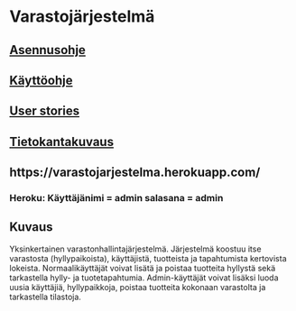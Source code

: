 <h1>Varastojärjestelmä</h1>
<h2><a href="https://github.com/ktatu/Varastojarjestelma/blob/master/documentation/asennusohje.md">Asennusohje</a></h2>
<h2><a href="https://github.com/ktatu/Varastojarjestelma/blob/master/documentation/kayttoohje.md">Käyttöohje</a></h2>
<h2><a href="https://github.com/ktatu/Varastojarjestelma/blob/master/documentation/userstories.md">User stories</a></h2>
<h2><a href="https://github.com/ktatu/Varastojarjestelma/blob/master/documentation/tietokanta.md">Tietokantakuvaus</a></h2>
<h2>https://varastojarjestelma.herokuapp.com/</h2>
<h3>Heroku: Käyttäjänimi = admin salasana = admin</h3>

<h2>Kuvaus</h2>
<p>
Yksinkertainen varastonhallintajärjestelmä. Järjestelmä koostuu itse varastosta (hyllypaikoista), käyttäjistä, tuotteista ja tapahtumista kertovista lokeista. Normaalikäyttäjät voivat lisätä ja poistaa tuotteita hyllystä sekä tarkastella hylly- ja tuotetapahtumia. Admin-käyttäjät voivat lisäksi luoda uusia käyttäjiä, hyllypaikkoja, poistaa tuotteita kokonaan varastolta ja tarkastella tilastoja.
</p>


